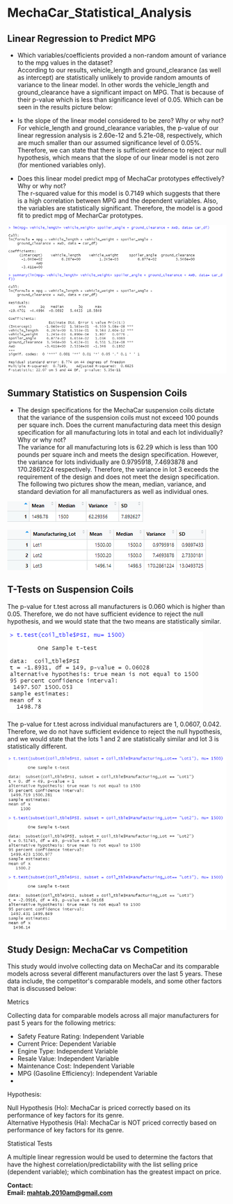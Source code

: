 # MechaCar_Statistical_Analysis
## Linear Regression to Predict MPG  

- Which variables/coefficients provided a non-random amount of variance to the mpg values in the dataset?  
According to our results, vehicle_length and ground_clearance (as well as intercept) are statistically unlikely to provide random amounts of variance to the linear model. In other words the vehicle_length and ground_clearance have a significant impact on MPG. That is because of their p-value which is less than significance level of 0.05. Which can be seen in the results picture below: 

- Is the slope of the linear model considered to be zero? Why or why not?  
For vehicle_length and ground_clearance variables, the p-value of our linear regression analysis is 2.60e-12 and 5.21e-08, respectively, which are much smaller than our assumed significance level of 0.05%. Therefore, we can state that there is sufficient evidence to reject our null hypothesis, which means that the slope of our linear model is not zero (for mentioned variables only). 
- Does this linear model predict mpg of MechaCar prototypes effectively? Why or why not?  
The r-squared value for this model is 0.7149 which suggests that there is a high correlation between MPG and the dependent variables. Also, the variables are statistically significant. Therefore, the model is a good fit to predict mpg of MecharCar prototypes.  

![img1](https://github.com/amirimah/MechaCar_Statistical_Analysis/blob/main/d1.png?raw=true)  

## Summary Statistics on Suspension Coils  
- The design specifications for the MechaCar suspension coils dictate that the variance of the suspension coils must not exceed 100 pounds per square inch. Does the current manufacturing data meet this design specification for all manufacturing lots in total and each lot individually? Why or why not?  
The variance for all manufacturing lots is 62.29 which is less than 100 pounds per square inch and meets the design specification. However, the variance for lots individually are 0.9795918, 7.4693878 and 170.2861224 respectively. Therefore, the variance in lot 3 exceeds the requirement of the design and does not meet the design specification. The following two pictures show the mean, median, variance, and standard deviation for all manufacturers as well as individual ones.  

![img2](https://github.com/amirimah/MechaCar_Statistical_Analysis/blob/main/d2p1.png?raw=true) 

![img3](https://github.com/amirimah/MechaCar_Statistical_Analysis/blob/main/d2p2.png?raw=true) 

## T-Tests on Suspension Coils
The p-value for t.test across all manufacturers is 0.060 which is higher than 0.05. Therefore, we do not have sufficient evidence to reject the null hypothesis, and we would state that the two means are statistically similar.   

![img4](https://github.com/amirimah/MechaCar_Statistical_Analysis/blob/main/d3p1.png?raw=true)   

The p-value for t.test across individual manufacturers are 1, 0.0607, 0.042. Therefore, we do not have sufficient evidence to reject the null hypothesis, and we would state that the lots 1 and 2 are statistically similar and lot 3 is statistically different.  

![img5](https://github.com/amirimah/MechaCar_Statistical_Analysis/blob/main/d3p2.png?raw=true) 

## Study Design: MechaCar vs Competition
This study would involve collecting data on MechaCar and its comparable models across several different manufacturers over the last 5 years. These data include, the competitor's comparable models, and some other factors that is discussed below:

Metrics  

Collecting data for comparable models across all major manufacturers for past 5 years for the following metrics:
  
- Safety Feature Rating: Independent Variable
- Current Price: Dependent Variable
- Engine Type: Independent Variable
- Resale Value: Independent Variable
- Maintenance Cost: Independent Variable
- MPG (Gasoline Efficiency): Independent Variable
- 
Hypothesis:  

Null Hypothesis (Ho): MechaCar is priced correctly based on its performance of key factors for its genre.  
Alternative Hypothesis (Ha): MechaCar is NOT priced correctly based on performance of key factors for its genre.  

Statistical Tests  

A multiple linear regression would be used to determine the factors that have the highest correlation/predictability with the list selling price (dependent variable); which combination has the greatest impact on price.

**Contact:**  
**Email: mahtab.2010am@gmail.com**
